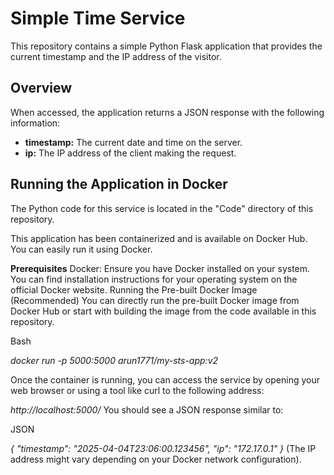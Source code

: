 # Simple Time Service

This repository contains a simple Python Flask application that provides the current timestamp and the IP address of the visitor.

## Overview

When accessed, the application returns a JSON response with the following information:

* **timestamp:** The current date and time on the server.
* **ip:** The IP address of the client making the request.

## Running the Application in Docker

The Python code for this service is located in the "Code" directory of this repository.

This application has been containerized and is available on Docker Hub. You can easily run it using Docker.

**Prerequisites**
Docker: Ensure you have Docker installed on your system. You can find installation instructions for your operating system on the official Docker website.
Running the Pre-built Docker Image (Recommended)
You can directly run the pre-built Docker image from Docker Hub or start with building the image from the code available in this repository.

Bash

_docker run -p 5000:5000 arun1771/my-sts-app:v2_

Once the container is running, you can access the service by opening your web browser or using a tool like curl to the following address:

_http://localhost:5000/_
You should see a JSON response similar to:

JSON

_{
  "timestamp": "2025-04-04T23:06:00.123456",
  "ip": "172.17.0.1"
}_
(The IP address might vary depending on your Docker network configuration).

